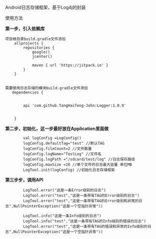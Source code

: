 Android日志存储框架，基于Log4j的封装

使用方法

**第一步，引入依赖库**  


	项目根目录build.gradle文件添加
        allprojects {
            repositories {
                google()
                jcenter()
            
                maven { url 'https://jitpack.io' }
            }
        }
         
    
    需要使用日志存储的模块build.gradle文件添加
       dependencies {
           
        
            api 'com.github.TangHaifeng-John:Logger:1.0.9'
        
          
        }

**第二步，初始化，这一步最好放在Application里面做**

		   	val logConfig =LogConfig()
           	logConfig.defaultTag="test" //默认TAG
            logConfig.fileCount=2 //文件数量
            logConfig.logName="TestLog" //文件名
            logConfig.logPath ="/sdcard/test/log" //日志保存路径
            logConfig.maxSize =10 //单个文件的日志最大容量 单位MB
            LogTool.init(logConfig) //初始化日志存储框架


**第三步步，调用API**


            LogTool.error("这是一条Error级别的日志")
            LogTool.error("test","这是一条带有TAG的Error级别的日志")
            LogTool.error("test","这是一条带有TAG的Error级别和异常的日志",NullPointerException("这是一个空指针异常"))

		    LogTool.info("这是一条Info级别的日志")
            LogTool.info("test","这是一条带有TAG的Info级别的错误的日志")
            LogTool.error("test","这是一条带有TAG的错误和异常的Info级别的日志",NullPointerException("这是一个空指针异常"))
